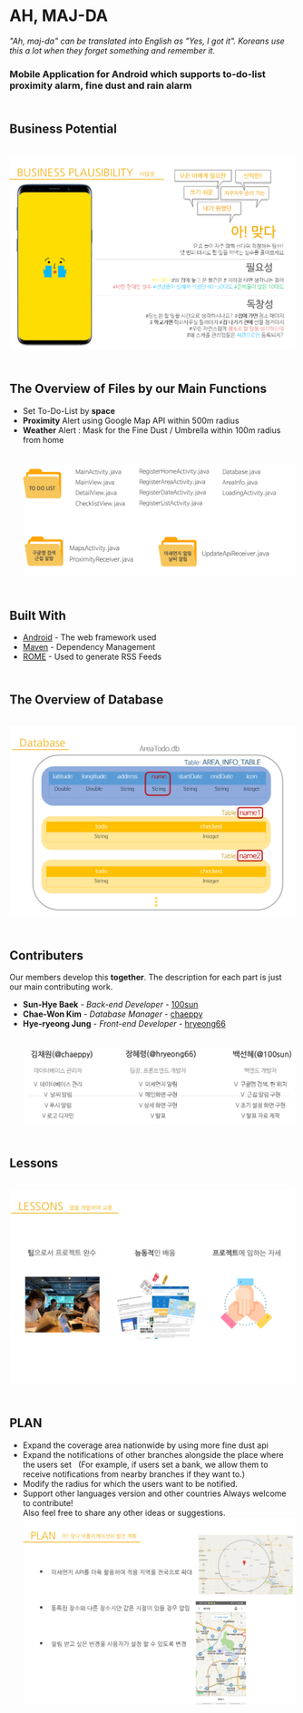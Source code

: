 # AH, MAJ-DA

*"Ah, maj-da" can be translated into English as "Yes, I got it". Koreans use this a lot when they forget something and remember it.*<br/>
### **Mobile Application for Android which supports to-do-list proximity alarm, fine dust and rain alarm<br/>** 

 
## <br/> Business Potential
<br/>![biz](images/biz.png)<br/>


## <br/> The Overview of Files by our Main Functions

* Set To-Do-List by **space**
* **Proximity** Alert using Google Map API within 500m radius
* **Weather** Alert : Mask for the Fine Dust  / Umbrella within 100m radius from home
<br/><br/><br/>![files](/images/files.png)<br/>


## <br/> Built With

* [Android](http://www.dropwizard.io/1.0.2/docs/) - The web framework used
* [Maven](https://maven.apache.org/) - Dependency Management
* [ROME](https://rometools.github.io/rome/) - Used to generate RSS Feeds


## <br/> The Overview of Database

<br/>![db](/images/db.png)<br/>


## <br/> Contributers

Our members develop this **together**. The description for each part is just our main contributing work.
* **Sun-Hye Baek** - *Back-end Developer* - [100sun](https://github.com/100sun)
* **Chae-Won Kim** - *Database Manager* - [chaeppy](https://github.com/chaeppy)
* **Hye-ryeong Jung** - *Front-end Developer* - [hryeong66](https://github.com/hryeong66)
<br/><br/><br/>![members](/images/members.png)<br/>


## <br/> Lessons

<br/>![lessons](/images/lessons.png)<br/>


## <br/> PLAN

* Expand the coverage area nationwide by using more fine dust api
* Expand the notifications of other branches alongside the place where the users set
  (For example, if users set a bank, we allow them to receive notifications from nearby branches if they want to.)
* Modify the radius for which the users want to be notified.
* Support other languages version and other countries
Always welcome to contribute! <br/>
Also feel free to share any other ideas or suggestions. 
<br/>![plan](/images/plan.png)<br/>

<!--
## <br/> License

This project is licensed under the MIT License - see the [LICENSE.md](LICENSE.md) file for details

## <br/> Contributers

Please read [CONTRIBUTING.md](https://gist.github.com/PurpleBooth/b24679402957c63ec426) for details on our code of conduct, and the process for submitting pull requests to us.

## <br/> Versioning

We use [SemVer](http://semver.org/) for versioning. For the versions available, see the [tags on this repository](https://github.com/your/project/tags). 

-->